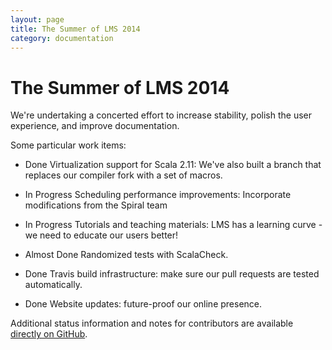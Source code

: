 ```yaml
---
layout: page
title: The Summer of LMS 2014
category: documentation
---
```


# The Summer of LMS 2014

We're undertaking a concerted effort to increase stability, polish the user experience, and improve documentation.

Some particular work items:

- <span class="label label-success">Done</span> Virtualization support for Scala 2.11: 
  We've also built a branch that replaces our compiler fork with a set of macros.

- <span class="label label-success">In Progress</span> Scheduling performance improvements: 
  Incorporate modifications from the Spiral team

- <span class="label label-success">In Progress</span> Tutorials and teaching materials:
  LMS has a learning curve - we need to educate our users better!

- <span class="label label-warning">Almost Done</span> Randomized tests with ScalaCheck.
  
- <span class="label label-success">Done</span> Travis build infrastructure: make sure our pull requests are tested automatically.

- <span class="label label-success">Done</span> Website updates: future-proof our online presence. 

Additional status information and notes for contributors are available [directly on GitHub](https://github.com/scala-lms/summer-of-lms-2014).
